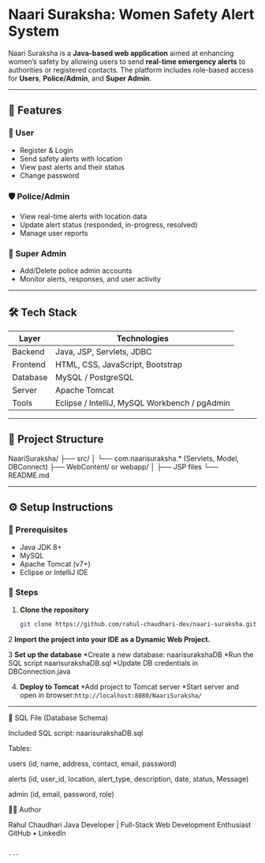 # Naari Suraksha: Women Safety Alert System  

Naari Suraksha is a **Java-based web application** aimed at enhancing women’s safety by allowing users to send **real-time emergency alerts** to authorities or registered contacts. The platform includes role-based access for **Users**, **Police/Admin**, and **Super Admin**.  

---

## 📌 Features  

### 👩 User  
- Register & Login  
- Send safety alerts with location  
- View past alerts and their status  
- Change password  

### 🛡️ Police/Admin  
- View real-time alerts with location data  
- Update alert status (responded, in-progress, resolved)  
- Manage user reports  

### 🏢 Super Admin  
- Add/Delete police admin accounts  
- Monitor alerts, responses, and user activity  

---

## 🛠️ Tech Stack  

| Layer     | Technologies |  
|-----------|--------------|  
| Backend   | Java, JSP, Servlets, JDBC |  
| Frontend  | HTML, CSS, JavaScript, Bootstrap |  
| Database  | MySQL / PostgreSQL |  
| Server    | Apache Tomcat |  
| Tools     | Eclipse / IntelliJ, MySQL Workbench / pgAdmin |  

---


## 📁 Project Structure  
NaariSuraksha/
├── src/
│   └── com.naarisuraksha.*   (Servlets, Model, DBConnect)
├── WebContent/ or webapp/
│   ├── JSP files
└── README.md



---

## ⚙️ Setup Instructions  

### 🔧 Prerequisites  
- Java JDK 8+  
- MySQL 
- Apache Tomcat (v7+)  
- Eclipse or IntelliJ IDE  

### 🧪 Steps  

1. **Clone the repository**  
   ```bash
   git clone https://github.com/rahul-chaudhari-dev/naari-suraksha.git
   
2 **Import the project into your IDE as a Dynamic Web Project.**

3 **Set up the database**
*Create a new database: naarisurakshaDB
*Run the SQL script naarisurakshaDB.sql
*Update DB credentials in DBConnection.java

4. **Deploy to Tomcat**
*Add project to Tomcat server
*Start server and open in browser:`http://localhost:8080/NaariSuraksha/`

---

📂 SQL File (Database Schema)

Included SQL script: naarisurakshaDB.sql

Tables:

users (id, name, address, contact, email, password)

alerts (id, user_id, location, alert_type, description, date, status, Message)

admin (id, email, password, role)

👩‍💻 Author

Rahul Chaudhari
Java Developer | Full-Stack Web Development Enthusiast
GitHub • LinkedIn

```

---



